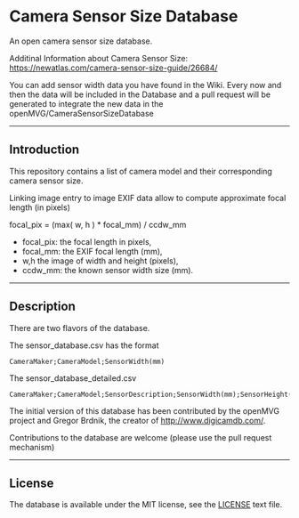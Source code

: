 
Camera Sensor Size Database
===========================

An open camera sensor size database.

Additinal Information about Camera Sensor Size: https://newatlas.com/camera-sensor-size-guide/26684/

You can add sensor width data you have found in the Wiki. Every now and then the data will be included in the Database and a pull request will be generated to integrate the new data in the openMVG/CameraSensorSizeDatabase

------------
Introduction
------------

This repository contains a list of camera model and their corresponding camera sensor size.

Linking image entry to image EXIF data allow to compute approximate focal length (in pixels)

focal_pix = (max( w, h ) * focal_mm) / ccdw_mm

  - focal_pix: the focal length in pixels,
  - focal_mm: the EXIF focal length (mm),
  - w,h  the image of width and height (pixels),
  - ccdw_mm: the known sensor width size (mm).

-----------
Description
-----------

There are two flavors of the database.

The sensor_database.csv has the format

    CameraMaker;CameraModel;SensorWidth(mm)

The sensor_database_detailed.csv 

    CameraMaker;CameraModel;SensorDescription;SensorWidth(mm);SensorHeight(mm),SensorWidth(pixels),SensorHeight(pixels)

The initial version of this database has been contributed by the openMVG project and Gregor Brdnik, the creator of http://www.digicamdb.com/.

Contributions to the database are welcome (please use the pull request mechanism)


-------
License
-------

The database is available under the MIT license, see the [LICENSE](https://github.com/openMVG/cameraSensorSizeDatabase/raw/master/LICENSE) text file.

